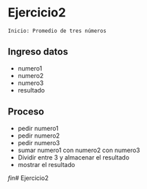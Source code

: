 # Ejercicio2
    Inicio: Promedio de tres números

##  Ingreso datos

- numero1
- numero2
- numero3
- resultado

## Proceso
- pedir numero1
- pedir numero2
- pedir numero3
- sumar numero1 con numero2 con numero3
- Dividir entre 3 y almacenar el resultado
- mostrar el resultado

*fin*# Ejercicio2